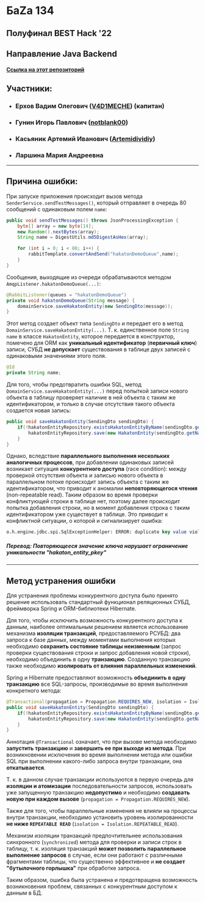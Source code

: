 # БаZа 134
## **Полуфинал BEST Hack '22**
## Направление **Java Backend**
#### [Ссылка на этот репозиторий](https://github.com/Artemidividiy/hakatonDemoProject)
## Участники:
+ ### Ерхов Вадим Олегович ([V4D1MECHE](https://github.com/V4D1MECHE)) (капитан)
+ ### Гунин Игорь Павлович ([notblank00](https://github.com/notblank00))
+ ### Касьяник Артемий Иванович ([Artemidividiy](https://github.com/Artemidividiy))
+ ### Ларшина Мария Андреевна

---

## Причина ошибки:
При запуске приложения происходит вызов метода `SenderService.sendTestMessages()`, который отправляет в очередь 80 сообщений с одинаковым полем `name`:
```java
public void sendTestMessages() throws JsonProcessingException {
    byte[] array = new byte[14];
    new Random().nextBytes(array);
    String name = DigestUtils.md5DigestAsHex(array);

    for (int i = 0; i < 80; i++) {
        rabbitTemplate.convertAndSend("hakatonDemoQueue",name);
    }
}
```

Сообщения, выходящие из очереди обрабатываются методом `AmqpListener.hakatonDemoQueue(...)`:

```java
@RabbitListener(queues = "hakatonDemoQueue")
private void hakatonDemoQueue(String message) {
    domainService.saveHakatonEntity(new SendingDto(message));
}
```

Этот метод создает объект типа `SendingDto` и передает его в метод `DomainService.saveHakatonEntity(...)`. Т. к. единственное поле `String name` в классе `HakatonEntity`, которое передается в конструктор, помечено для ORM как **уникальный идентификатор** (**первичный ключ**) записи, СУБД **не допускает** существования в таблице двух записей с одинаковыми значениями этого поля.


```java
@Id
private String name;
```

Для того, чтобы предотвратить ошибки SQL, метод `DomainService.saveHakatonEntity(...)` перед попыткой записи нового объекта в таблицу проверяет наличие в ней объекта с таким же идентификатором, и только в случае отсутствия такого объекта создается новая запись:

```java
public void saveHakatonEntity(SendingDto sendingDto) {
    if(!hakatonEntityRepository.existsHakatonEntityByName(sendingDto.getName())) {
        hakatonEntityRepository.save(new HakatonEntity(sendingDto.getName()));
    }
}
```

Однако, вследствие **параллельного выполнения нескольких аналогичных процессов**, при добавлении одинаковых записей возникает ситуация **конкурентного доступа** (race condition): между проверкой отсутствия объекта и записью нового объекта в параллельном потоке происходит запись объекта с таким же идентификатором, что приводит к аномалии **неповторяющегося чтения** (non-repeatable read). Таким образом во время проверки конфликтующей строки в таблице нет, поэтому далее происходит попытка добавления строки, но в момент добавления строка с таким идентификатором уже существует в таблице. Это приводит к конфликтной ситуации, о которой и сигнализирует ошибка:

```sql
o.h.engine.jdbc.spi.SqlExceptionHelper: ERROR: duplicate key value violates unique constraint "hakaton_entity_pkey"
```

##### Перевод: Повторяющееся значение ключа нарушает ограничение уникальности "hakaton_entity_pkey"
---
## Метод устранения ошибки
Для устранения проблемы конкурентного доступа было принято решение использовать стандартный функционал реляционных СУБД, фреймворка Spring и ORM-библиотеки Hibernate. 

Для того, чтобы исключить возможность конкурентного доступа к данным, наиболее оптимальным решением является использование механизма **изоляции транзакций**, предоставляемого РСУБД: два запроса к базе данных, между моментами выполнения которых необходимо **сохранить состояние таблицы неизменным** (запрос проверки существования строки и запрос добавления новой строки), необходимо объединить в одну **транзакцию**. Созданную транзакцию также необходимо **изолировать от влияния параллельных изменений**.

Spring и Hibernate предоставляют возможность **объединить в одну транзакцию** все SQL-запросы, производимые во время выполнения конкретного метода:

```java
@Transactional(propagation = Propagation.REQUIRES_NEW, isolation = Isolation.REPEATABLE_READ)
public void saveHakatonEntity(SendingDto sendingDto) {
    if(!hakatonEntityRepository.existsHakatonEntityByName(sendingDto.getName())) {
        hakatonEntityRepository.save(new HakatonEntity(sendingDto.getName()));
    }
}
```

Аннотация `@Transactional` означает, что при вызове метода необходимо **запустить транзакцию** и **завершить ее при выходе из метода**. При возникновении исключения во время выполнении метода или ошибки SQL при выполнении какого-либо запроса внутри транзакции, она **откатывается**.

Т. к. в данном случае транзакции используются в первую очередь для **изоляции и атомизации** последовательности запросов, использовать уже запущенную транзакцию **недопустимо** и необходимо **создавать новую при каждом вызове** (`propagation = Propagation.REQUIRES_NEW`).

Также для того, чтобы параллельные изменения не влияли на процессы внутри транзакции, необходимо установить уровень изолированности **не ниже `REPEATABLE READ`** (`isolation = Isolation.REPEATABLE_READ`).

Механизм изоляции транзакций предпочтительнее использования синхронного (`synchronized`) метода для проверки и записи строк в таблицу, т. к. изоляция транзакций **может позволить параллельное выполнение запросов** в случае, если они работают с различными фрагментами таблицы, что существенно эффективнее и **не создает "бутылочного горлышка"** при обработке запроса.

Таким образом, ошибка была устранена и предотвращена возможность возникновения проблем, связанных с конкурентным доступом к данным в БД.